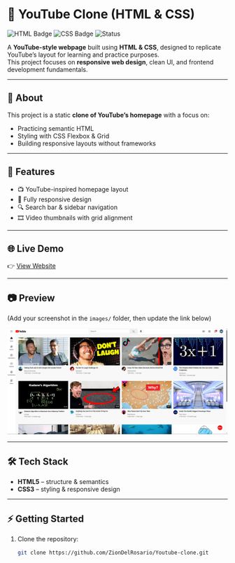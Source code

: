 # 🎥 YouTube Clone (HTML & CSS)

![HTML Badge](https://img.shields.io/badge/HTML5-E34F26?style=for-the-badge&logo=html5&logoColor=fff)
![CSS Badge](https://img.shields.io/badge/CSS3-1572B6?style=for-the-badge&logo=css3&logoColor=fff)
![Status](https://img.shields.io/badge/Status-Completed-brightgreen?style=for-the-badge)

A **YouTube-style webpage** built using **HTML & CSS**, designed to replicate YouTube’s layout for learning and practice purposes.  
This project focuses on **responsive web design**, clean UI, and frontend development fundamentals.

---

## 📖 About
This project is a static **clone of YouTube’s homepage** with a focus on:
- Practicing semantic HTML
- Styling with CSS Flexbox & Grid
- Building responsive layouts without frameworks

---

## 🚀 Features
- 📺 YouTube-inspired homepage layout  
- 📱 Fully responsive design  
- 🔍 Search bar & sidebar navigation  
- 🎞️ Video thumbnails with grid alignment  

---

## 🌐 Live Demo
👉 [View Website](https://ZionDelRosario.github.io/Youtube-clone/)


---

## 📷 Preview
(Add your screenshot in the `images/` folder, then update the link below)  

![Screenshot](Images/Screenshots/screenshot1.png)

---

## 🛠️ Tech Stack
- **HTML5** – structure & semantics  
- **CSS3** – styling & responsive design  

---

## ⚡ Getting Started
1. Clone the repository:
   ```bash
   git clone https://github.com/ZionDelRosario/Youtube-clone.git
